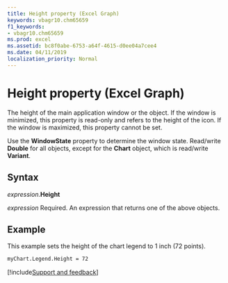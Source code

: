 ```yaml
---
title: Height property (Excel Graph)
keywords: vbagr10.chm65659
f1_keywords:
- vbagr10.chm65659
ms.prod: excel
ms.assetid: bc8f0abe-6753-a64f-4615-d0ee04a7cee4
ms.date: 04/11/2019
localization_priority: Normal
---
```



# Height property (Excel Graph)

The height of the main application window or the object. If the window is minimized, this property is read-only and refers to the height of the icon. If the window is maximized, this property cannot be set. 

Use the **WindowState** property to determine the window state. Read/write **Double** for all objects, except for the **Chart** object, which is read/write **Variant**.

## Syntax

_expression_.**Height**

_expression_ Required. An expression that returns one of the above objects.


## Example

This example sets the height of the chart legend to 1 inch (72 points).

```vb
myChart.Legend.Height = 72
```

[!include[Support and feedback](~/includes/feedback-boilerplate.md)]